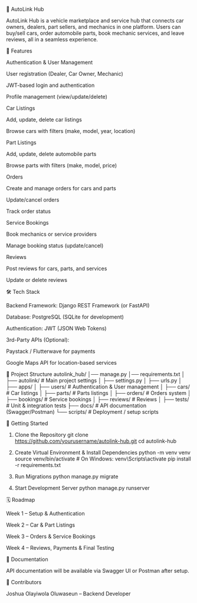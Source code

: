 🚗 AutoLink Hub

AutoLink Hub is a vehicle marketplace and service hub that connects car owners, dealers, part sellers, and mechanics in one platform.
Users can buy/sell cars, order automobile parts, book mechanic services, and leave reviews, all in a seamless experience.

📌 Features

Authentication & User Management

User registration (Dealer, Car Owner, Mechanic)

JWT-based login and authentication

Profile management (view/update/delete)

Car Listings

Add, update, delete car listings

Browse cars with filters (make, model, year, location)

Part Listings

Add, update, delete automobile parts

Browse parts with filters (make, model, price)

Orders

Create and manage orders for cars and parts

Update/cancel orders

Track order status

Service Bookings

Book mechanics or service providers

Manage booking status (update/cancel)

Reviews

Post reviews for cars, parts, and services

Update or delete reviews

🛠️ Tech Stack

Backend Framework: Django REST Framework (or FastAPI)

Database: PostgreSQL (SQLite for development)

Authentication: JWT (JSON Web Tokens)

3rd-Party APIs (Optional):

Paystack / Flutterwave for payments

Google Maps API for location-based services

📂 Project Structure
autolink_hub/
│── manage.py
│── requirements.txt
│
├── autolink/                # Main project settings
│   ├── settings.py
│   ├── urls.py
│
├── apps/
│   ├── users/               # Authentication & User management
│   ├── cars/                # Car listings
│   ├── parts/               # Parts listings
│   ├── orders/              # Orders system
│   ├── bookings/            # Service bookings
│   ├── reviews/             # Reviews
│
├── tests/                   # Unit & integration tests
├── docs/                    # API documentation (Swagger/Postman)
└── scripts/                 # Deployment / setup scripts

🚀 Getting Started
1. Clone the Repository
git clone https://github.com/yourusername/autolink-hub.git
cd autolink-hub

2. Create Virtual Environment & Install Dependencies
python -m venv venv
source venv/bin/activate   # On Windows: venv\Scripts\activate
pip install -r requirements.txt

3. Run Migrations
python manage.py migrate

4. Start Development Server
python manage.py runserver

🗓️ Roadmap

 Week 1 – Setup & Authentication

 Week 2 – Car & Part Listings

 Week 3 – Orders & Service Bookings

 Week 4 – Reviews, Payments & Final Testing

📖 Documentation

API documentation will be available via Swagger UI or Postman after setup.

👥 Contributors

Joshua Olayiwola Oluwaseun – Backend Developer